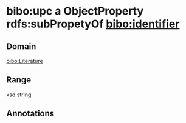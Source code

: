 # bibo:upc a ObjectProperty rdfs:subPropetyOf [bibo:identifier](/ontology/bibo/identifier)

## Domain

[bibo:Literature](/ontology/bibo/Literature)

## Range

xsd:string

## Annotations


